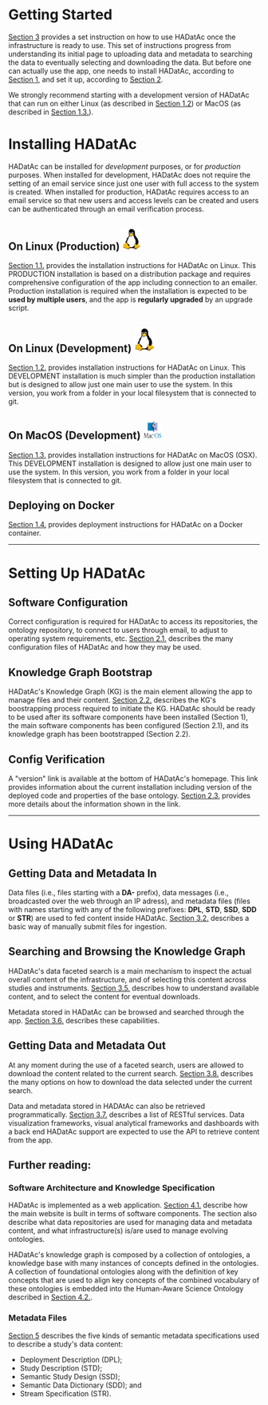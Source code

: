 # Getting Started

[Section 3](https://github.com/paulopinheiro1234/hadatac/wiki/HADatAc-User-Guide#3-using-hadatac) provides a set instruction on how to use HADatAc once the infrastructure is ready to use. This set of instructions progress from understanding its initial page to uploading data and metadata to searching the data to eventually selecting and downloading the data. But before one can actually use the app, one needs to install HADatAc, according to [Section 1](https://github.com/paulopinheiro1234/hadatac/wiki/HADatAc-User-Guide#1-installing-hadatac), and set it up, according to [Section 2](https://github.com/paulopinheiro1234/hadatac/wiki/HADatAc-User-Guide#2-setting-up-hadatac).

We strongly recommend starting with a development version of HADatAc that can run on either Linux (as described in [Section 1.2](https://github.com/paulopinheiro1234/hadatac/wiki/HADatAc-User-Guide#12-on-linux-development)) or MacOS (as described in [Section 1.3.](https://github.com/paulopinheiro1234/hadatac/wiki/HADatAc-User-Guide#13-on-macos-development)).

# Installing HADatAc 

HADatAc can be installed for _development_ purposes, or for _production_ purposes. When installed for development, HADatAc does not require the setting of an email service since just one user with full access to the system is created. When installed for production, HADatAc requires access to an email service so that new users and access levels can be created and users can be authenticated through an email verification process.

## On Linux (Production) <img src="https://raw.githubusercontent.com/paulopinheiro1234/hadatac-screenshots/master/Sec1/linux.jpeg" width="38">

[Section 1.1.](https://github.com/paulopinheiro1234/hadatac/wiki/1.1.-Installing-for-Linux-(Production)) provides the installation instructions for HADatAc on Linux. This PRODUCTION installation is based on a distribution package and requires comprehensive configuration of the app including connection to an emailer. Production installation is required when the installation is expected to be **used by multiple users**, and the app is **regularly upgraded** by an upgrade script.

## On Linux (Development) <img src="https://raw.githubusercontent.com/paulopinheiro1234/hadatac-screenshots/master/Sec1/linux.jpeg" width="42">

[Section 1.2.](https://github.com/paulopinheiro1234/hadatac/wiki/1.2.-Installing-for-Linux-(Developer)) provides installation instructions for HADatAc on Linux. This DEVELOPMENT installation is much simpler than the production installation but is designed to allow just one main user to use the system. In this version, you work from a folder in your local filesystem that is connected to git.  

## On MacOS (Development) <img src="https://raw.githubusercontent.com/paulopinheiro1234/hadatac-screenshots/master/Sec1/macos.png" width="38">

[Section 1.3.](https://github.com/paulopinheiro1234/hadatac/wiki/1.3.-Installing-for-MacOS-(OSX)) provides installation instructions for HADatAc on MacOS (OSX). This DEVELOPMENT installation is designed to allow just one main user to use the system. In this version, you work from a folder in your local filesystem that is connected to git.  

## Deploying on Docker 

[Section 1.4.](https://github.com/paulopinheiro1234/hadatac/wiki/1.4.-Deploying-on-Docker) provides deployment instructions for HADatAc on a Docker container. 

***

# Setting Up HADatAc

## Software Configuration

Correct configuration is required for HADatAc to access its repositories, the ontology repository, to connect to users through email, to adjust to operating system requirements, etc. [Section 2.1.](https://github.com/paulopinheiro1234/hadatac/wiki/2.1.-Software-Configuration) describes the many configuration files of HADatAc and how they may be used.

## Knowledge Graph Bootstrap

HADatAc's Knowledge Graph (KG) is the main element allowing the app to manage files and their content. [Section 2.2.](https://github.com/paulopinheiro1234/hadatac/wiki/2.2.-Knowledge-Graph-Bootstrap) describes the KG's boostrapping process required to initiate the KG. HADatAc should be ready to be used after its software components have been installed (Section 1), the main software components has been configured (Section 2.1), and its knowledge graph has been bootstrapped (Section 2.2).

## Config Verification

A "version" link is available at the bottom of HADatAc's homepage. This link provides information about the current installation including version of the deployed code and properties of the base ontology. [Section 2.3.](https://github.com/paulopinheiro1234/hadatac/wiki/2.3.-Config-Verification) provides more details about the information shown in the link.

***

# Using HADatAc

## Getting Data and Metadata In

Data files (i.e., files starting with a **DA-** prefix), data messages (i.e., broadcasted over the web through an IP adress), and metadata files (files with names starting with any of the following prefixes: **DPL**, **STD**, **SSD**, **SDD** or **STR**) are used to fed content inside HADatAc. [Section 3.2.](https://github.com/paulopinheiro1234/hadatac/wiki/3.2.-File-Upload) describes a basic way of manually submit files for ingestion. 

## Searching and Browsing the Knowledge Graph

HADatAc's data faceted search is a main mechanism to inspect the actual overall content of the infrastructure, and of selecting this content across studies and instruments. [Section 3.5.](https://github.com/paulopinheiro1234/hadatac/wiki/3.5.-Data-Search) describes how to understand available content, and to select the content for eventual downloads.

Metadata stored in HADatAc can be browsed and searched through the app. [Section 3.6.](https://github.com/paulopinheiro1234/hadatac/wiki/3.6.-Metadata-Browser-and-Search) describes these capabilities. 

## Getting Data and Metadata Out

At any moment during the use of a faceted search, users are allowed to download the content related to the current search. [Section 3.8.](https://github.com/paulopinheiro1234/hadatac/wiki/3.8.-Data-Download) describes the many options on how to download the data selected under the current search.

Data and metadata stored in HADAtAc can also be retrieved programmatically. [Section 3.7.](https://github.com/paulopinheiro1234/hadatac/wiki/3.7.-API) describes a list of RESTful services. Data visualization frameworks, visual analytical frameworks and dashboards with a back end HADatAc support are expected to use the API to retrieve content from the app.  

## Further reading: 

### Software Architecture and Knowledge Specification

HADatAc is implemented as a web application. [Section 4.1.](https://github.com/paulopinheiro1234/hadatac/wiki/4.1.-Software-Components) describe how the main website is built in terms of software components. The section also describe what data repositories are used for managing data and metadata content, and what infrastructure(s) is/are used to manage evolving ontologies.  

HADatAc's knowledge graph is composed by a collection of ontologies, a knowledge base with many instances of concepts defined in the ontologies. A collection of foundational ontologies along with the definition of key concepts that are used to align key concepts of the combined vocabulary of these ontologies is embedded into the Human-Aware Science Ontology described in [Section 4.2.](https://github.com/paulopinheiro1234/hadatac/wiki/4.2.-The-Human-Aware-Science-Ontology-(HAScO)).  

### Metadata Files

[Section 5](https://github.com/paulopinheiro1234/hadatac/wiki/5.-Metadata-Files) describes the five kinds of semantic metadata specifications used to describe a study's data content: 
* Deployment Description (DPL); 
* Study Description (STD);
* Semantic Study Design (SSD); 
* Semantic Data Dictionary (SDD); and 
* Stream Specification (STR).


